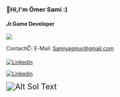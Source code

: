 ### 👋Hi,I'm Ömer Sami :)
#### Jr.Game Developer


<img align="center" src="https://github-readme-stats.vercel.app/api/<dark>/?username=<samiyagmur>&theme=<dark>" />

Contact📫:
E-Mail: Samiyagmur@gmail.com

[![Linkedin](https://user-images.githubusercontent.com/77567437/204932209-27ef923d-1879-4bf7-b29a-0e25c1a93384.png)][1]

[1]: https://www.linkedin.com/in/%C3%B6mer-sami-ya%C4%9Fmur-6b64b018b/


[![Linkedin](https://user-images.githubusercontent.com/77567437/204914179-e4bdb56f-6a88-4db3-88c2-c9df092f2184.png)][2]

[2]: https://www.linkedin.com/in/%C3%B6mer-sami-ya%C4%9Fmur-6b64b018b/


<img src="https://media.giphy.com/media/Rs2iAnfEImXIs/giphy.gif" alt="Alt Sol Text" style="zoom:150%;" />




<!-- Include the library. -->
<script
  src="https://unpkg.com/github-calendar@latest/dist/github-calendar.min.js"
></script>

<script>
    GitHubCalendar(".calendar", "your-username");
    // or enable responsive functionality
    GitHubCalendar(".calendar", "your-username", { responsive: true });
</script>
         
